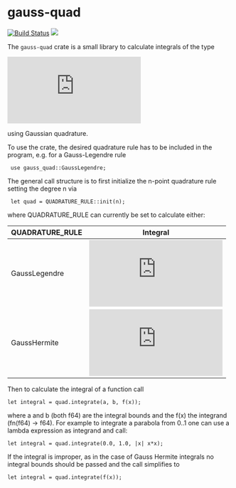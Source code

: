 gauss-quad
=========
 [![Build Status](https://travis-ci.com/DomiDre/gauss-quad.svg?branch=master)](https://travis-ci.com/DomiDre/gauss-quad)
 [![](http://meritbadge.herokuapp.com/gauss-quad)](https://crates.io/crates/gauss-quad)
 
 The ``gauss-quad`` crate is a small library to calculate integrals of the type

 ![equation](https://latex.codecogs.com/svg.latex?%5Cint_a%5Eb%20f%28x%29%20w%28x%29%20%5Cmathrm%7Bd%7Dx)
 
 using Gaussian quadrature.

 To use the crate, the desired quadrature rule  has to be included in the program, e.g. for a Gauss-Legendre rule
 
 ```
  use gauss_quad::GaussLegendre;
 ```
 
 The general call structure is to first initialize the n-point quadrature rule setting the degree n via

```
 let quad = QUADRATURE_RULE::init(n);
```

where QUADRATURE_RULE can currently be set to calculate either:

| QUADRATURE_RULE  | Integral      |
| -------------    | ------------- |
| GaussLegendre    | ![equation](https://latex.codecogs.com/svg.latex?%5Cint_a%5Eb%20f%28x%29%20%5Cmathrm%7Bd%7Dx)  |
| GaussHermite     | ![equation](https://latex.codecogs.com/svg.latex?%5Cint_%7B-%5Cinfty%7D%5E%5Cinfty%20f%28x%29%20e%5E%7B-x%5E2%7D%20%5Cmathrm%7Bd%7Dx)  |


Then to calculate the integral of a function call

```
let integral = quad.integrate(a, b, f(x));
```

where a and b (both f64) are the integral bounds and the f(x) the integrand (fn(f64) -> f64).
For example to integrate a parabola from 0..1 one can use a lambda expression as integrand and call:
```
let integral = quad.integrate(0.0, 1.0, |x| x*x);
```

If the integral is improper, as in the case of Gauss Hermite integrals no integral bounds should be passed and the call simplifies to
```
let integral = quad.integrate(f(x));
```
